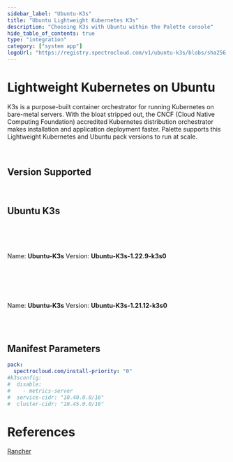 ```yaml
---
sidebar_label: "Ubuntu-K3s"
title: "Ubuntu Lightweight Kubernetes K3s"
description: "Choosing K3s with Ubuntu within the Palette console"
hide_table_of_contents: true
type: "integration"
category: ["system app"]
logoUrl: "https://registry.spectrocloud.com/v1/ubuntu-k3s/blobs/sha256:10c291a69f428cc6f42458e86cf07fd3a3202c3625cc48121509c56bdf080f38?type=image/png"
---
```


# Lightweight Kubernetes on Ubuntu

K3s is a purpose-built container orchestrator for running Kubernetes on bare-metal servers. With the bloat stripped out,
the CNCF (Cloud Native Computing Foundation) accredited Kubernetes distribution orchestrator makes installation and
application deployment faster. Palette supports this Lightweight Kubernetes and Ubuntu pack versions to run at scale.

<br />

## Version Supported

<br />

## Ubuntu K3s

<br />
<Tabs>
<TabItem label="Ubuntu-K3s-1.22.x" value="Ubuntu-K3s-1.22.x">

<br />
<br />

Name: **Ubuntu-K3s** Version: **Ubuntu-K3s-1.22.9-k3s0**

<br />
<br />

</TabItem>
<TabItem label="Ubuntu-K3s-1.21.x" value="Ubuntu-K3s-1.21.x">

<br />
<br />

Name: **Ubuntu-K3s** Version: **Ubuntu-K3s-1.21.12-k3s0**

<br />
<br />

</TabItem>
</Tabs>

## Manifest Parameters

```yaml
pack:
  spectrocloud.com/install-priority: "0"
#k3sconfig:
#  disable:
#    - metrics-server
#  service-cidr: "10.40.0.0/16"
#  cluster-cidr: "10.45.0.0/16"
```

# References

[Rancher](https://rancher.com/docs/k3s/latest/en/)
